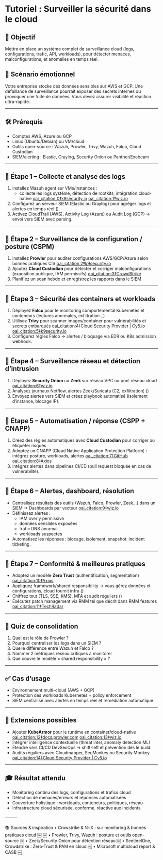 # Tutoriel : Surveiller la sécurité dans le cloud

## 🎯 Objectif  
Mettre en place un système complet de surveillance cloud (logs, configurations, trafic, API, workloads), pour détecter menaces, malconfigurations, et anomalies en temps réel.

## 🧠 Scénario émotionnel  
Votre entreprise stocke des données sensibles sur AWS et GCP. Une défaillance de surveillance pourrait exposer des secrets internes ou provoquer une fuite de données. Vous devez assurer visibilité et réaction ultra-rapide.

---

## 🛠️ Prérequis  
- Comptes AWS, Azure ou GCP  
- Linux (Ubuntu/Debian) ou VM/cloud  
- Outils open-source : Wazuh, Prowler, Trivy, Wazuh, Falco, Cloud Custodian  
- SIEM/alerting : Elastic, Graylog, Security Onion ou Panther/Exabeam

---

## 🧩 Étape 1 – Collecte et analyse des logs

1. Installez Wazuh agent sur VMs/instances :
   - collecte les logs système, détection de rootkits, intégration cloud-native  [oai_citation:0‡k9security.io](https://www.k9security.io/posts/2025/04/top-5-open-source-cloud-security-tools-you-need-to-know-in-2025/?utm_source=chatgpt.com) [oai_citation:1‡wiz.io](https://www.wiz.io/academy/open-source-soc-tools?utm_source=chatgpt.com)  
2. Configurez un serveur SIEM (Elastic ou Graylog) pour agréger logs et alertes en temps réel ()  
3. Activez CloudTrail (AWS), Activity Log (Azure) ou Audit Log (GCP) → envoi vers SIEM avec parsing.

---

## 🧩 Étape 2 – Surveillance de la configuration / posture (CSPM)

1. Installez **Prowler** pour auditer configurations AWS/GCP/Azure selon bonnes pratiques CIS  [oai_citation:2‡k9security.io](https://www.k9security.io/posts/2025/04/top-5-open-source-cloud-security-tools-you-need-to-know-in-2025/?utm_source=chatgpt.com)  
2. Ajoutez **Cloud Custodian** pour détecter et corriger malconfigurations (exposition publique, IAM permissifs)  [oai_citation:3‡CrowdStrike](https://www.crowdstrike.com/en-us/cybersecurity-101/cloud-security/cloud-monitoring/?utm_source=chatgpt.com)  
3. Planifiez un scan hebdo et enregistrez les rapports dans le SIEM.

---

## 🧩 Étape 3 – Sécurité des containers et workloads

1. Déployez **Falco** pour le monitoring comportemental Kubernetes et conteneurs (lectures anormales, exfiltration…)  
2. Utilisez **Trivy** pour scanner images/container pour vulnérabilités et secrets embarqués  [oai_citation:4‡Cloud Security Provider | Cy5.io](https://www.cy5.io/blog/17-open-source-cloud-security-tools/?utm_source=chatgpt.com) [oai_citation:5‡k9security.io](https://www.k9security.io/posts/2025/04/top-5-open-source-cloud-security-tools-you-need-to-know-in-2025/?utm_source=chatgpt.com)  
3. Configurez règles Falco → alertes / bloquage via EDR ou K8s admission webhook.

---

## 🧩 Étape 4 – Surveillance réseau et détection d’intrusion

1. Déployez **Security Onion** ou **Zeek** sur réseau VPC ou pont réseau cloud  [oai_citation:6‡wiz.io](https://www.wiz.io/academy/open-source-soc-tools?utm_source=chatgpt.com)  
2. Analysez journaux Netflow, alertes Zeek/Suricata (C2, exfiltration) ()  
3. Envoyez alertes vers SIEM et créez playbook automatisé (isolement d’instance, blocage IP).

---

## 🧩 Étape 5 – Automatisation / réponse (CSPP + CNAPP)

1. Créez des règles automatiques avec **Cloud Custodian** pour corriger ou étiqueter risqués  
2. Adoptez un CNAPP (Cloud Native Application Protection Platform) : intégrez posture, workloads, alertes  [oai_citation:7‡GitHub](https://github.com/4ndersonLin/awesome-cloud-security?utm_source=chatgpt.com) [oai_citation:8‡Axios](https://www.axios.com/sponsored/new-microsoft-report-outlines-proactive-multicloud-security-strategies?utm_source=chatgpt.com)  
3. Intégrez alertes dans pipelines CI/CD (pull request bloquée en cas de vulnérabilité).

---

## 🔐 Étape 6 – Alertes, dashboard, résolution

- Centralisez résultats des outils (Wazuh, Falco, Prowler, Zeek…) dans un SIEM → Dashboards par vecteur  [oai_citation:9‡wiz.io](https://www.wiz.io/academy/open-source-soc-tools?utm_source=chatgpt.com)  
- Définissez alertes :
  - IAM overly permissive
  - données sensibles exposées
  - trafic DNS anormal
  - workloads suspectes
- Automatisez les réponses : blocage, isolement, snapshot, incident ticketing.

---

## 🧠 Étape 7 – Conformité & meilleures pratiques

- Adoptez un modèle **Zero Trust** (authentification, segmentation)  [oai_citation:10‡Axios](https://www.axios.com/sponsored/new-microsoft-report-outlines-proactive-multicloud-security-strategies?utm_source=chatgpt.com)  
- Appliquez framework/shared responsibility → vous gérez données et configurations, cloud fournit infra ()  
- Chiffrez tout (TLS, SSE, KMS), MFA et audit réguliers ()  
- Exécutez patch management via RMM tel que décrit dans RMM features  [oai_citation:11‡TechRadar](https://www.techradar.com/computing/5-essential-features-every-remote-monitoring-and-management-platform-needs-to-have?utm_source=chatgpt.com)

---

## 🧪 Quiz de consolidation

1. Quel est le rôle de Prowler ?  
2. Pourquoi centraliser les logs dans un SIEM ?  
3. Quelle différence entre Wazuh et Falco ?  
4. Nommer 2 métriques réseau critiques à monitorer  
5. Que couvre le modèle « shared responsibility » ?

---

## ✅ Cas d’usage

- Environnement multi-cloud (AWS + GCP)  
- Protection des workloads Kubernetes + policy enforcement  
- SIEM centralisé avec alertes en temps réel et remédiation automatique

---

## 🔧 Extensions possibles

- Ajouter **KubeArmor** pour le runtime en container/cloud-native  [oai_citation:12‡docs.prowler.com](https://docs.prowler.com/projects/prowler-open-source/en/latest/?utm_source=chatgpt.com) [oai_citation:13‡wiz.io](https://www.wiz.io/academy/open-source-soc-tools?utm_source=chatgpt.com)  
- Intégrer intelligence contextuelle (threat intel, anomaly detection ML)  
- Étendre vers CI/CD DevSecOps → shift-left et prévention dès le build  
- Audits réguliers avec Cloudmapper, SecMonkey ou Security Monkey  [oai_citation:14‡Cloud Security Provider | Cy5.io](https://www.cy5.io/blog/17-open-source-cloud-security-tools/?utm_source=chatgpt.com)

---

## 🎓 Résultat attendu

- Monitoring continu des logs, configurations et trafics cloud  
- Détection de menaces/erreurs et réponses automatisées  
- Couverture holistique : workloads, conteneurs, politiques, réseau  
- Infrastructure cloud sécurisée, conforme, réactive aux incidents


⸻

📚 Sources & inspiration
	•	Crowstrike & N‑iX : sur monitoring & bonnes pratiques cloud  ￼ ￼
	•	Prowler, Trivy, Wazuh : posture et outils open-source  ￼
	•	Zeek/Security Onion pour détection réseau  ￼
	•	SentinelOne, Crowdstrike : Zero‑Trust & PAM en cloud  ￼
	•	Microsoft multicloud report & CASB  ￼